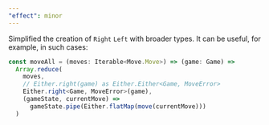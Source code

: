 ```yaml
---
"effect": minor
---
```


Simplified the creation of `Right` `Left` with broader types.
It can be useful, for example, in such cases:

```ts
const moveAll = (moves: Iterable<Move.Move>) => (game: Game) =>
  Array.reduce(
    moves,
    // Either.right(game) as Either.Either<Game, MoveError>
    Either.right<Game, MoveError>(game),
    (gameState, currentMove) =>
      gameState.pipe(Either.flatMap(move(currentMove)))
  )
```

